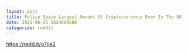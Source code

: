 ```yaml
--- 
layout: post 
title: Police Seize Largest Amount Of Cryptocurrency Ever In The UK 
date: 2021-06-25 1624609586 
categories: reddit 
--- 
```

https://redd.it/o7jie2